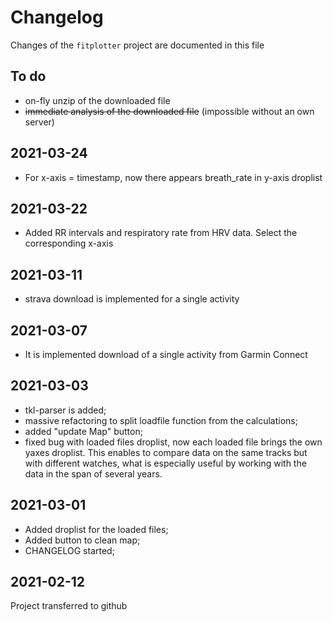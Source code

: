 # Changelog

Changes of the `fitplotter` project are documented in this file

## To do

- οn-fly unzip of the downloaded file
- ~~immediate analysis of the downloaded file~~ (impossible without an own server)

## 2021-03-24

- For x-axis = timestamp, now there appears breath_rate in y-axis droplist

## 2021-03-22

- Added RR intervals and respiratory rate from HRV data. Select the corresponding x-axis

## 2021-03-11

- strava download  is implemented for  a single activity

## 2021-03-07

- It is implemented download of a single activity from Garmin Connect

## 2021-03-03

- tkl-parser is added;
- massive refactoring to split loadfile function from the calculations;
- added "update Map" button;
- fixed bug with loaded files droplist, now each loaded file  brings the own yaxes droplist. This enables to compare data on the same tracks but with different watches, what is especially useful by working with the data in the span of several years.  

## 2021-03-01

- Added droplist for the loaded files;
- Added button to clean map;
- CHANGELOG started;

## 2021-02-12

Project transferred to github
